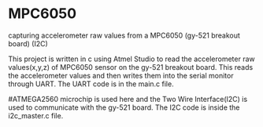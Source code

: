 # MPC6050
capturing accelerometer raw values from a MPC6050 (gy-521 breakout board) (I2C) 

This project is written in c using Atmel Studio to read the accelerometer raw values(x,y,z) of MPC6050 sensor on the gy-521 breakout board.
This reads the accelerometer values and then writes them into the serial monitor through UART. The UART code is in the main.c file.

#ATMEGA2560 microchip is used here and the Two Wire Interface(I2C) is used to communicate with the gy-521 board.
The I2C code is inside the i2c_master.c file. 
